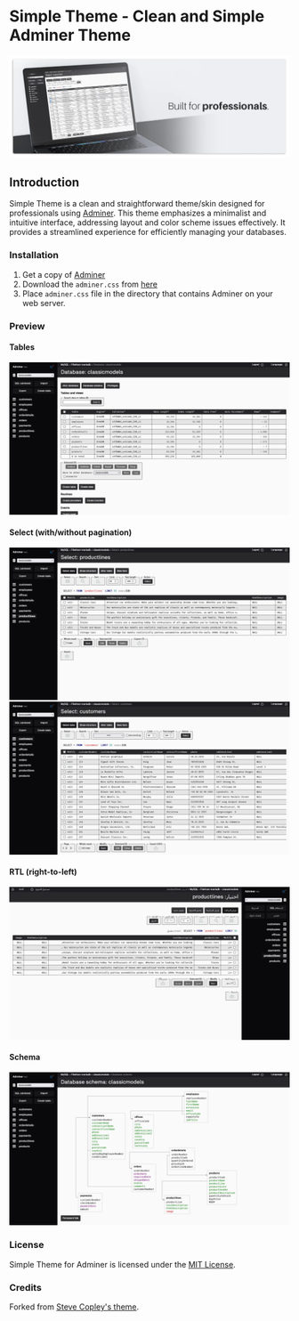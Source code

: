 # Simple Theme - Clean and Simple Adminer Theme

![Simple Theme for Adminer Cover](https://raw.githubusercontent.com/devknown/simple-theme/master/screenshots/cover.webp)

## Introduction

Simple Theme is a clean and straightforward theme/skin designed for professionals using [Adminer](https://www.adminer.org/). This theme emphasizes a minimalist and intuitive interface, addressing layout and color scheme issues effectively. It provides a streamlined experience for efficiently managing your databases.

### Installation

1. Get a copy of [Adminer](https://www.adminer.org/)
2. Download the `adminer.css` from [here](https://raw.githubusercontent.com/devknown/simple-theme/master/adminer.css?version=1.0.02)
3. Place `adminer.css` file in the directory that contains Adminer on your web server.

### Preview

#### Tables
![Simple Theme for Adminer - Tables](https://raw.githubusercontent.com/devknown/simple-theme/master/screenshots/tables.webp)

#### Select (with/without pagination)
![Simple Theme for Adminer - Select](https://raw.githubusercontent.com/devknown/simple-theme/master/screenshots/select.webp)
![Simple Theme for Adminer - Select with pagination](https://raw.githubusercontent.com/devknown/simple-theme/master/screenshots/select-pagination.webp)

#### RTL (right-to-left)
![Simple Theme for Adminer - RTL support](https://raw.githubusercontent.com/devknown/simple-theme/master/screenshots/rtl.webp)

#### Schema
![Simple Theme for Adminer - Schema](https://raw.githubusercontent.com/devknown/simple-theme/master/screenshots/schema.webp)

### License

Simple Theme for Adminer is licensed under the [MIT License](https://github.com/devknown/simple-theme/blob/master/LICENSE).

### Credits

Forked from [Steve Copley's theme](https://github.com/stevecopley/adminer).

